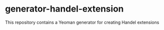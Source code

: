 # generator-handel-extension
This repository contains a Yeoman generator for creating Handel extensions